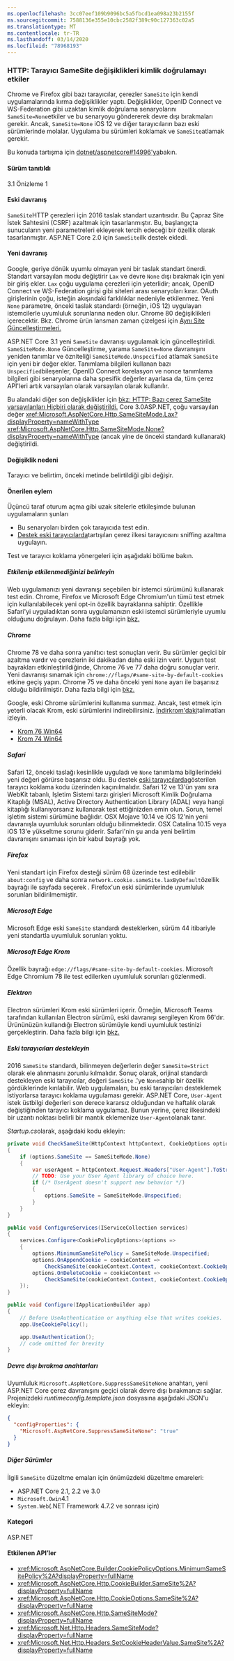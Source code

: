 ```yaml
---
ms.openlocfilehash: 3cc07eef109b9096bc5a5fbcd1ea098a23b2155f
ms.sourcegitcommit: 7588136e355e10cbc2582f389c90c127363c02a5
ms.translationtype: MT
ms.contentlocale: tr-TR
ms.lasthandoff: 03/14/2020
ms.locfileid: "78968193"
---
```

### <a name="http-browser-samesite-changes-impact-authentication"></a>HTTP: Tarayıcı SameSite değişiklikleri kimlik doğrulamayı etkiler

Chrome ve Firefox gibi bazı tarayıcılar, çerezler `SameSite` için kendi uygulamalarında kırma değişiklikler yaptı. Değişiklikler, OpenID Connect ve WS-Federation gibi uzaktan kimlik doğrulama senaryolarını `SameSite=None`etkiler ve bu senaryoyu göndererek devre dışı bırakmaları gerekir. Ancak, `SameSite=None` iOS 12 ve diğer tarayıcıların bazı eski sürümlerinde molalar. Uygulama bu sürümleri koklamak ve `SameSite`atlamak gerekir.

Bu konuda tartışma için [dotnet/aspnetcore#14996'ya](https://github.com/dotnet/aspnetcore/issues/14996)bakın.

#### <a name="version-introduced"></a>Sürüm tanıtıldı

3.1 Önizleme 1

#### <a name="old-behavior"></a>Eski davranış

`SameSite`HTTP çerezleri için 2016 taslak standart uzantısıdır. Bu Çapraz Site İstek Sahtesini (CSRF) azaltmak için tasarlanmıştır. Bu, başlangıçta sunucuların yeni parametreleri ekleyerek tercih edeceği bir özellik olarak tasarlanmıştır. ASP.NET Core 2.0 için `SameSite`ilk destek ekledi.

#### <a name="new-behavior"></a>Yeni davranış

Google, geriye dönük uyumlu olmayan yeni bir taslak standart önerdi. Standart varsayılan modu değiştirir `Lax` ve devre `None` dışı bırakmak için yeni bir giriş ekler. `Lax` çoğu uygulama çerezleri için yeterlidir; ancak, OpenID Connect ve WS-Federation girişi gibi siteleri arası senaryoları kırar. OAuth girişlerinin çoğu, isteğin akışındaki farklılıklar nedeniyle etkilenmez. Yeni `None` parametre, önceki taslak standardı (örneğin, iOS 12) uygulayan istemcilerle uyumluluk sorunlarına neden olur. Chrome 80 değişiklikleri içerecektir. Bkz. Chrome ürün lansman zaman çizelgesi için [Aynı Site Güncelleştirmeleri.](https://www.chromium.org/updates/same-site)

ASP.NET Core 3.1 yeni `SameSite` davranışı uygulamak için güncelleştirildi. `SameSiteMode.None` Güncelleştirme, yarama `SameSite=None` davranışını yeniden tanımlar ve özniteliği `SameSiteMode.Unspecified` atlamak `SameSite` için yeni bir değer ekler. Tanımlama bilgileri kullanan bazı `Unspecified`bileşenler, OpenID Connect korelasyon ve nonce tanımlama bilgileri gibi senaryolarına daha spesifik değerler ayarlasa da, tüm çerez API'leri artık varsayılan olarak varsayılan olarak kullanılır.

Bu alandaki diğer son değişiklikler için [bkz: HTTP: Bazı çerez SameSite varsayılanları Hiçbiri olarak değiştirildi.](/dotnet/core/compatibility/2.2-3.0#http-some-cookie-samesite-defaults-changed-to-none) Core 3.0ASP.NET, çoğu varsayılan değer <xref:Microsoft.AspNetCore.Http.SameSiteMode.Lax?displayProperty=nameWithType> <xref:Microsoft.AspNetCore.Http.SameSiteMode.None?displayProperty=nameWithType> (ancak yine de önceki standardı kullanarak) değiştirildi.

#### <a name="reason-for-change"></a>Değişiklik nedeni

Tarayıcı ve belirtim, önceki metinde belirtildiği gibi değişir.

#### <a name="recommended-action"></a>Önerilen eylem

Üçüncü taraf oturum açma gibi uzak sitelerle etkileşimde bulunan uygulamaların şunları

* Bu senaryoları birden çok tarayıcıda test edin.
* [Destek eski tarayıcılarda](#support-older-browsers)tartışılan çerez ilkesi tarayıcısını sniffing azaltma uygulayın.

Test ve tarayıcı koklama yönergeleri için aşağıdaki bölüme bakın.

##### <a name="determine-if-youre-affected"></a>Etkilenip etkilenmediğinizi belirleyin

Web uygulamanızı yeni davranışı seçebilen bir istemci sürümünü kullanarak test edin. Chrome, Firefox ve Microsoft Edge Chromium'un tümü test etmek için kullanılabilecek yeni opt-in özellik bayraklarına sahiptir. Özellikle Safari'yi uyguladıktan sonra uygulamanızın eski istemci sürümleriyle uyumlu olduğunu doğrulayın. Daha fazla bilgi için [bkz.](#support-older-browsers)

##### <a name="chrome"></a>Chrome

Chrome 78 ve daha sonra yanıltıcı test sonuçları verir. Bu sürümler geçici bir azaltma vardır ve çerezlerin iki dakikadan daha eski izin verir. Uygun test bayrakları etkinleştirildiğinde, Chrome 76 ve 77 daha doğru sonuçlar verir. Yeni davranışı sınamak için `chrome://flags/#same-site-by-default-cookies` etkine geçiş yapın. Chrome 75 ve daha önceki yeni `None` ayarı ile başarısız olduğu bildirilmiştir. Daha fazla bilgi için [bkz.](#support-older-browsers)

Google, eski Chrome sürümlerini kullanıma sunmaz. Ancak, test etmek için yeterli olacak Krom, eski sürümlerini indirebilirsiniz. [İndirkrom'daki](https://www.chromium.org/getting-involved/download-chromium)talimatları izleyin.

* [Krom 76 Win64](https://commondatastorage.googleapis.com/chromium-browser-snapshots/index.html?prefix=Win_x64/664998/)
* [Krom 74 Win64](https://commondatastorage.googleapis.com/chromium-browser-snapshots/index.html?prefix=Win_x64/638880/)

##### <a name="safari"></a>Safari

Safari 12, önceki taslağı kesinlikle uyguladı ve `None` tanımlama bilgilerindeki yeni değeri görürse başarısız oldu. Bu destek [eski tarayıcılarda](#support-older-browsers)gösterilen tarayıcı koklama kodu üzerinden kaçınılmalıdır. Safari 12 ve 13'ün yanı sıra WebKit tabanlı, Işletim Sistemi tarzı girişleri Microsoft Kimlik Doğrulama Kitaplığı (MSAL), Active Directory Authentication Library (ADAL) veya hangi kitaplığı kullanıyorsanız kullanarak test ettiğinizden emin olun. Sorun, temel işletim sistemi sürümüne bağlıdır. OSX Mojave 10.14 ve iOS 12'nin yeni davranışla uyumluluk sorunları olduğu bilinmektedir. OSX Catalina 10.15 veya iOS 13'e yükseltme sorunu giderir. Safari'nin şu anda yeni belirtim davranışını sınaması için bir kabul bayrağı yok.

##### <a name="firefox"></a>Firefox

Yeni standart için Firefox desteği sürüm 68 üzerinde test edilebilir `about:config` ve daha sonra `network.cookie.sameSite.laxByDefault`özellik bayrağı ile sayfada seçerek . Firefox'un eski sürümlerinde uyumluluk sorunları bildirilmemiştir.

##### <a name="microsoft-edge"></a>Microsoft Edge

Microsoft Edge eski `SameSite` standardı desteklerken, sürüm 44 itibariyle yeni standartla uyumluluk sorunları yoktu.

##### <a name="microsoft-edge-chromium"></a>Microsoft Edge Krom

Özellik bayrağı `edge://flags/#same-site-by-default-cookies`. Microsoft Edge Chromium 78 ile test edilerken uyumluluk sorunları gözlenmedi.

##### <a name="electron"></a>Elektron

Electron sürümleri Krom eski sürümleri içerir. Örneğin, Microsoft Teams tarafından kullanılan Electron sürümü, eski davranışı sergileyen Krom 66'dır. Ürününüzün kullandığı Electron sürümüyle kendi uyumluluk testinizi gerçekleştirin. Daha fazla bilgi için [bkz.](#support-older-browsers)

##### <a name="support-older-browsers"></a>Eski tarayıcıları destekleyin

2016 `SameSite` standardı, bilinmeyen değerlerin değer `SameSite=Strict` olarak ele alınmasını zorunlu kılmalıdır. Sonuç olarak, orijinal standardı destekleyen eski tarayıcılar, değeri `SameSite` .'ye `None`sahip bir özellik gördüklerinde kırılabilir. Web uygulamaları, bu eski tarayıcıları desteklemek istiyorlarsa tarayıcı koklama uygulaması gerekir. ASP.NET Core, `User-Agent` istek üstbilgi değerleri son derece kararsız olduğundan ve haftalık olarak değiştiğinden tarayıcı koklama uygulamaz. Bunun yerine, çerez ilkesindeki bir uzantı noktası belirli bir mantık eklemenize `User-Agent`olanak tanır.

*Startup.cs*olarak, aşağıdaki kodu ekleyin:

```csharp
private void CheckSameSite(HttpContext httpContext, CookieOptions options)
{
    if (options.SameSite == SameSiteMode.None)
    {
        var userAgent = httpContext.Request.Headers["User-Agent"].ToString();
        // TODO: Use your User Agent library of choice here.
        if (/* UserAgent doesn't support new behavior */)
        {
            options.SameSite = SameSiteMode.Unspecified;
        }
    }
}

public void ConfigureServices(IServiceCollection services)
{
    services.Configure<CookiePolicyOptions>(options =>
    {
        options.MinimumSameSitePolicy = SameSiteMode.Unspecified;
        options.OnAppendCookie = cookieContext =>
            CheckSameSite(cookieContext.Context, cookieContext.CookieOptions);
        options.OnDeleteCookie = cookieContext =>
            CheckSameSite(cookieContext.Context, cookieContext.CookieOptions);
    });
}

public void Configure(IApplicationBuilder app)
{
    // Before UseAuthentication or anything else that writes cookies.
    app.UseCookiePolicy();

    app.UseAuthentication();
    // code omitted for brevity
}
```

##### <a name="opt-out-switches"></a>Devre dışı bırakma anahtarları

Uyumluluk `Microsoft.AspNetCore.SuppressSameSiteNone` anahtarı, yeni ASP.NET Core çerez davranışını geçici olarak devre dışı bırakmanızı sağlar. Projenizdeki *runtimeconfig.template.json* dosyasına aşağıdaki JSON'u ekleyin:

```json
{
  "configProperties": {
    "Microsoft.AspNetCore.SuppressSameSiteNone": "true"
  }
}
```

##### <a name="other-versions"></a>Diğer Sürümler

İlgili `SameSite` düzeltme emaları için önümüzdeki düzeltme emareleri:

* ASP.NET Core 2.1, 2.2 ve 3.0
* `Microsoft.Owin`4.1
* `System.Web`(.NET Framework 4.7.2 ve sonrası için)

#### <a name="category"></a>Kategori

ASP.NET

#### <a name="affected-apis"></a>Etkilenen API’ler

- <xref:Microsoft.AspNetCore.Builder.CookiePolicyOptions.MinimumSameSitePolicy%2A?displayProperty=fullName>
- <xref:Microsoft.AspNetCore.Http.CookieBuilder.SameSite%2A?displayProperty=fullName>
- <xref:Microsoft.AspNetCore.Http.CookieOptions.SameSite%2A?displayProperty=fullName>
- <xref:Microsoft.AspNetCore.Http.SameSiteMode?displayProperty=fullName>
- <xref:Microsoft.Net.Http.Headers.SameSiteMode?displayProperty=fullName>
- <xref:Microsoft.Net.Http.Headers.SetCookieHeaderValue.SameSite%2A?displayProperty=fullName>

<!--

#### Affected APIs

- `Overload:Microsoft.AspNetCore.Builder.CookiePolicyOptions.MinimumSameSitePolicy`
- `Overload:Microsoft.AspNetCore.Http.CookieBuilder.SameSite`
- `Overload:Microsoft.AspNetCore.Http.CookieOptions.SameSite`
- `T:Microsoft.AspNetCore.Http.SameSiteMode`
- `T:Microsoft.Net.Http.Headers.SameSiteMode`
- `Overload:Microsoft.Net.Http.Headers.SetCookieHeaderValue.SameSite`

-->
